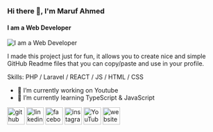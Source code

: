 ### Hi there 👋, I'm Maruf Ahmed
#### I am a Web Developer
![I am a Web Developer](https://scontent.fdac27-1.fna.fbcdn.net/v/t39.30808-6/349564598_6251342561611076_144294399560466242_n.jpg?_nc_cat=111&ccb=1-7&_nc_sid=e3f864&_nc_ohc=vcgJ6_tiK5MAX_wth5f&_nc_ht=scontent.fdac27-1.fna&oh=00_AfDf_KbaUV7Gd7YYeGNaVVYx3m8YlIuoo3w0rlZYHBkoqA&oe=6474A912)

I made this project just for fun, it allows you to create nice and simple GitHub Readme files that you can copy/paste and use in your profile.

Skills: PHP / Laravel / REACT / JS / HTML / CSS

- 🔭 I’m currently working on Youtube 
- 🌱 I’m currently learning TypeScript & JavaScript 


[<img src='https://cdn.jsdelivr.net/npm/simple-icons@3.0.1/icons/github.svg' alt='github' height='40'>](https://github.com/MarufAhmedRatul)  [<img src='https://cdn.jsdelivr.net/npm/simple-icons@3.0.1/icons/linkedin.svg' alt='linkedin' height='40'>](https://www.linkedin.com/in/maruf-ahmed-34647845//)  [<img src='https://cdn.jsdelivr.net/npm/simple-icons@3.0.1/icons/facebook.svg' alt='facebook' height='40'>](https://www.facebook.com/devmarufahmed)  [<img src='https://cdn.jsdelivr.net/npm/simple-icons@3.0.1/icons/instagram.svg' alt='instagram' height='40'>](https://www.instagram.com/marufahmedgallery/)  [<img src='https://cdn.jsdelivr.net/npm/simple-icons@3.0.1/icons/youtube.svg' alt='YouTube' height='40'>](https://www.youtube.com/channel/@devmarufahmed4527)  [<img src='https://cdn.jsdelivr.net/npm/simple-icons@3.0.1/icons/icloud.svg' alt='website' height='40'>](https://devmarufahmed.com/)  

